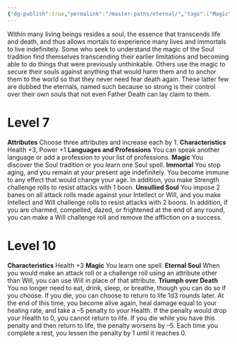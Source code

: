 ```yaml
---
{"dg-publish":true,"permalink":"/master-paths/eternal/","tags":["Magic"]}
---
```


Within many living beings resides a soul, the essence that transcends life and death, and thus allows mortals to experience many lives and immortals to live indefinitely. Some who seek to understand the magic of the Soul tradition find themselves transcending their earlier limitations and becoming able to do things that were previously unthinkable.
Others use the magic to secure their souls against anything that would harm them and to anchor them to the world so that they never need fear death again.
These latter few are dubbed the eternals, named such because so strong is their control over their own souls that not even Father Death can lay claim to them.
# Level 7
**Attributes** Choose three attributes and increase each by 1.
**Characteristics** Health +3, Power +1
**Languages and Professions** You can speak another language or add a profession to your list of professions.
**Magic** You discover the Soul tradition or you learn one Soul spell.
**Immortal** You stop aging, and you remain at your present age indefinitely. You become immune to any effect that would change your age. In addition, you make Strength challenge rolls to resist attacks with 1 boon.
**Unsullied Soul** You impose 2 banes on all attack rolls made against your Intellect or Will, and you make Intellect and Will challenge rolls to resist attacks with 2 boons.
In addition, if you are charmed, compelled, dazed, or frightened at the end of any round, you can make a Will challenge roll and remove the affliction on a success.
# Level 10
**Characteristics** Health +3
**Magic** You learn one spell.
**Eternal Soul** When you would make an attack roll or a challenge roll using an attribute other than Will, you can use Will in place of that attribute.
**Triumph over Death** You no longer need to eat, drink, sleep, or breathe, though you can do so if you choose.
If you die, you can choose to return to life 1d3 rounds later. At the end of this time, you become alive again, heal damage equal to your healing rate, and take a –5 penalty to your Health. If the penalty would drop your Health to 0, you cannot return to life. If you die while you have this penalty and then return to life, the penalty worsens by –5.
Each time you complete a rest, you lessen the penalty by 1 until it reaches 0.
